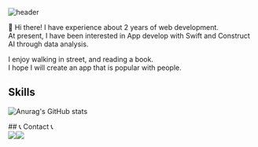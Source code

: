<!-- 제목 -->
![header](https://capsule-render.vercel.app/api?type=rounded&color=auto&height=300&section=header&text=%Welcome%20to%20Shin%27s%20GitHub%&fontSize=40)


👋 Hi there! I have experience about 2 years of web development.     
At present, I have been interested in App develop with Swift and Construct AI through data analysis.

I enjoy walking in street, and reading a book.    
I hope I will create an app that is popular with people.


## Skills

<!-- stat 표시하기 -->
![Anurag's GitHub stats](https://github-readme-stats.vercel.app/api?username=shin-na-ra&show_icons=true&theme=gotham)


<div>
    ## 📞 Contact 📞
    <div style="display:flex; flex-direction:row;">
        <a href="mailto:narashin895@gmail.com">
            <img src="https://img.shields.io/badge/Gmail-EA4335?style=for-the-badge&logo=Gmail&logoColor=white"> 
        </a>
        <a href="https://open.kakao.com/o/sGFzzbsf">
            <img src="https://img.shields.io/badge/KakaoTalk-FFCD00?style=for-the-badge&logoColor=black&logo=KakaoTalk"> 
        </a>
    </div><br>    
</div>


